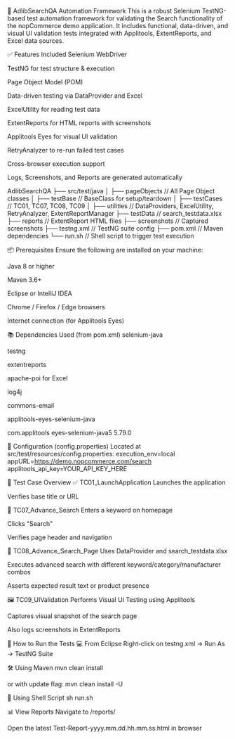 🚀 AdlibSearchQA Automation Framework
This is a robust Selenium TestNG-based test automation framework for validating the Search functionality of the nopCommerce demo application. It includes functional, data-driven, and visual UI validation tests integrated with Applitools, ExtentReports, and Excel data sources.


✅ Features Included
Selenium WebDriver

TestNG for test structure & execution

Page Object Model (POM)

Data-driven testing via DataProvider and Excel

ExcelUtility for reading test data

ExtentReports for HTML reports with screenshots

Applitools Eyes for visual UI validation

RetryAnalyzer to re-run failed test cases

Cross-browser execution support

Logs, Screenshots, and Reports are generated automatically



AdlibSearchQA
├── src/test/java
│   ├── pageObjects          // All Page Object classes
│   ├── testBase             // BaseClass for setup/teardown
│   ├── testCases            // TC01, TC07, TC08, TC09
│   ├── utilities            // DataProviders, ExcelUtility, RetryAnalyzer, ExtentReportManager
├── testData                 // search_testdata.xlsx
├── reports                  // ExtentReport HTML files
├── screenshots              // Captured screenshots
├── testng.xml               // TestNG suite config
├── pom.xml                  // Maven dependencies
└── run.sh                   // Shell script to trigger test execution




📦 Prerequisites
Ensure the following are installed on your machine:

Java 8 or higher

Maven 3.6+

Eclipse or IntelliJ IDEA

Chrome / Firefox / Edge browsers

Internet connection (for Applitools Eyes)


📚 Dependencies Used (from pom.xml)
selenium-java

testng

extentreports

apache-poi for Excel

log4j

commons-email

applitools-eyes-selenium-java


<dependency>
  <groupId>com.applitools</groupId>
  <artifactId>eyes-selenium-java5</artifactId>
  <version>5.79.0</version>
</dependency>


🔧 Configuration (config.properties)
Located at src/test/resources/config.properties:
execution_env=local
appURL=https://demo.nopcommerce.com/search
applitools_api_key=YOUR_API_KEY_HERE


🧪 Test Case Overview
✅ TC01_LaunchApplication
Launches the application

Verifies base title or URL

🔎 TC07_Advance_Search
Enters a keyword on homepage

Clicks "Search"

Verifies page header and navigation

🧾 TC08_Advance_Search_Page
Uses DataProvider and search_testdata.xlsx

Executes advanced search with different keyword/category/manufacturer combos

Asserts expected result text or product presence

🖼️ TC09_UIValidation
Performs Visual UI Testing using Applitools

Captures visual snapshot of the search page

Also logs screenshots in ExtentReports


📄 How to Run the Tests
💻 From Eclipse
Right-click on testng.xml → Run As → TestNG Suite

🛠️ Using Maven
mvn clean install


or with update flag:
mvn clean install -U



📜 Using Shell Script
sh run.sh



📊 View Reports
Navigate to /reports/

Open the latest Test-Report-yyyy.mm.dd.hh.mm.ss.html in browser
